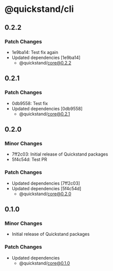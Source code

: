 # @quickstand/cli

## 0.2.2

### Patch Changes

- 1e9ba14: Test fix again
- Updated dependencies [1e9ba14]
  - @quickstand/core@0.2.2

## 0.2.1

### Patch Changes

- 0db9558: Test fix
- Updated dependencies [0db9558]
  - @quickstand/core@0.2.1

## 0.2.0

### Minor Changes

- 7ff2c03: Initial release of Quickstand packages
- 5f4c54d: Test PR

### Patch Changes

- Updated dependencies [7ff2c03]
- Updated dependencies [5f4c54d]
  - @quickstand/core@0.2.0

## 0.1.0

### Minor Changes

- Initial release of Quickstand packages

### Patch Changes

- Updated dependencies
  - @quickstand/core@0.1.0
